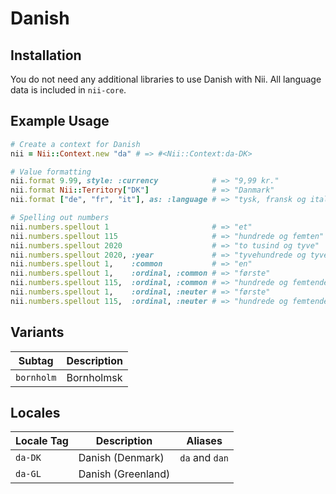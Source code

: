 <!-- This file has been generated. Source: languages/_template.md.erb -->

# Danish

## Installation

You do not need any additional libraries to use Danish with Nii.
All language data is included in `nii-core`.

## Example Usage

``` ruby
# Create a context for Danish
nii = Nii::Context.new "da" # => #<Nii::Context:da-DK>

# Value formatting
nii.format 9.99, style: :currency            # => "9,99 kr."
nii.format Nii::Territory["DK"]              # => "Danmark"
nii.format ["de", "fr", "it"], as: :language # => "tysk, fransk og italiensk"

# Spelling out numbers
nii.numbers.spellout 1                       # => "et"
nii.numbers.spellout 115                     # => "hundrede og femten"
nii.numbers.spellout 2020                    # => "to tusind og tyve"
nii.numbers.spellout 2020, :year             # => "tyve­hundrede og tyve"
nii.numbers.spellout 1,    :common           # => "en"
nii.numbers.spellout 1,    :ordinal, :common # => "første"
nii.numbers.spellout 115,  :ordinal, :common # => "hundrede og femtende"
nii.numbers.spellout 1,    :ordinal, :neuter # => "første"
nii.numbers.spellout 115,  :ordinal, :neuter # => "hundrede og femtende"
```

## Variants

<table>
  <thead>
    <tr>
      <th>Subtag</th>
      <th>Description</th>
    </tr>
  </thead>
  <tbody>
    <tr>
      <td><code>bornholm</code></td>
      <td>Bornholmsk</td>
    </tr>
  </tbody>
</table>

## Locales

<table>
  <thead>
    <tr>
      <th>Locale Tag</th>
      <th>Description</th>
      <th>Aliases</th>
    </tr>
  </thead>
  <tbody>
    <tr>
      <td><code>da-DK</code></td>
      <td>Danish (Denmark)</td>
      <td><code>da</code> and <code>dan</code></td>
    </tr>
    <tr>
      <td><code>da-GL</code></td>
      <td>Danish (Greenland)</td>
      <td></td>
    </tr>
  </tbody>
</table>

